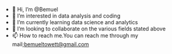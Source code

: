 - 👋 Hi, I’m @Bemuel
- 👀 I’m interested in data analysis and coding
- 🌱 I’m currently learning data science and analytics
- 💞️ I’m looking to collaborate on the various fields stated above
- 📫 How to reach me.You can reach me through my mail;bemueltowett@gmail.com

<!---
Bem-TK03/Bem-TK03 is a ✨ special ✨ repository because its `README.md` (this file) appears on your GitHub profile.
You can click the Preview link to take a look at your changes.
--->
